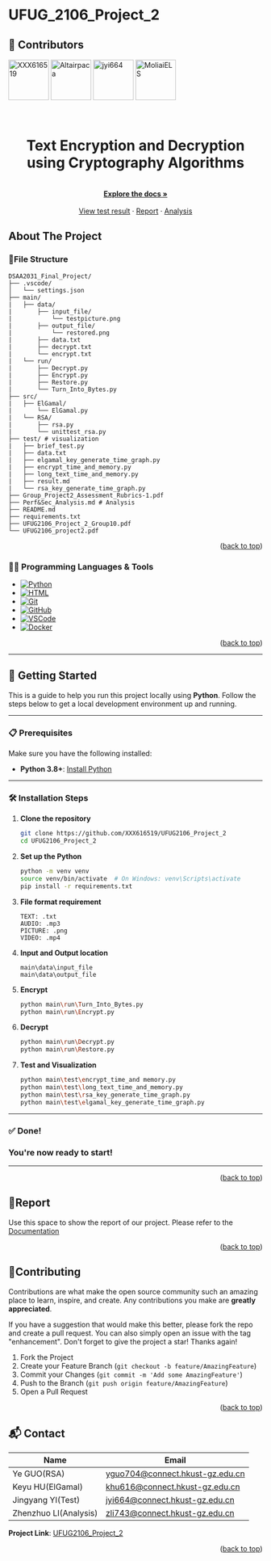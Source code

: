 # UFUG_2106_Project_2

<a id="readme-top"></a>

## 👥 Contributors

[<img src="https://github.com/XXX616519.png" width="80" alt="XXX616519" />](https://github.com/XXX616519)
[<img src="https://github.com/Altairpaca.png" width="80" alt="Altairpaca" />](https://github.com/Altairpaca)
[<img src="https://github.com/jyi664.png" width="80" alt="jyi664" />](https://github.com/jyi664)
[<img src="https://github.com/MoliaiELS.png" width="80" alt="MoliaiELS" />](https://github.com/MoliaiELS)




<!-- PROJECT LOGO -->
<br />
<div align="center">

<h1 align="center">Text Encryption and Decryption using Cryptography
Algorithms</h1>

  <p align="center">
    <br />
    <a href="https://github.com/XXX616519/UFUG2106_Project_2"><strong>Explore the docs »</strong></a>
    <br />
    <br />
    <a href="https://github.com/XXX616519/UFUG2106_Project_2/blob/main/test/result.md">View test result</a>
    &middot;
    <a href="https://github.com/XXX616519/UFUG2106_Project_2/blob/main/UFUG2106_Project_2_Group10.pdf">Report</a>
    &middot;
    <a href="https://github.com/XXX616519/UFUG2106_Project_2/blob/main/Perf%26Sec_Analysis.md">Analysis</a>
  </p>
</div>



<!-- ABOUT THE PROJECT -->
## About The Project

<!-- [![Product Name Screen Shot][product-screenshot]](https://example.com) -->

### 📂File Structure
```
DSAA2031_Final_Project/
├── .vscode/                
│   └── settings.json
├── main/
|   ├── data/
|       ├── input_file/
|           └── testpicture.png
|       ├── output_file/
|           └── restored.png
|       ├── data.txt
|       ├── decrypt.txt
|       └── encrypt.txt      
|   └── run/             
|       ├── Decrypt.py
|       ├── Encrypt.py
|       ├── Restore.py
|       └── Turn_Into_Bytes.py
├── src/
|   ├── ElGamal/
|       └── ElGamal.py
|   └── RSA/
|       ├── rsa.py
|       └── unittest_rsa.py
├── test/ # visualization
|   ├── brief_test.py
|   ├── data.txt
|   ├── elgamal_key_generate_time_graph.py
|   ├── encrypt_time_and_memory.py
|   ├── long_text_time_and_memory.py
|   ├── result.md
|   └── rsa_key_generate_time_graph.py
├── Group_Project2_Assessment_Rubrics-1.pdf               
├── Perf&Sec_Analysis.md # Analysis
├── README.md  
├── requirements.txt
├── UFUG2106_Project_2_Group10.pdf            
└── UFUG2106_project2.pdf                  
```


<p align="right">(<a href="#readme-top">back to top</a>)</p>



### 🧑‍💻 Programming Languages & Tools

* [![Python][Python]][Python-url]
* [![HTML][HTML]][HTML-url]
* [![Git][Git]][Git-url]
* [![GitHub][GitHub]][GitHub-url]
* [![VSCode][VSCode]][VSCode-url]
* [![Docker][Docker]][Docker-url]

<p align="right">(<a href="#readme-top">back to top</a>)</p>



<!-- GETTING STARTED -->
---

## 🚀 Getting Started

This is a guide to help you run this project locally using **Python**. Follow the steps below to get a local development environment up and running.

---

### 📋 Prerequisites

Make sure you have the following installed:

* **Python 3.8+**: [Install Python](https://www.python.org/downloads/)

---

### 🛠️ Installation Steps

1. **Clone the repository**

   ```sh
   git clone https://github.com/XXX616519/UFUG2106_Project_2
   cd UFUG2106_Project_2
   ```

2. **Set up the Python**

   ```sh
   python -m venv venv
   source venv/bin/activate  # On Windows: venv\Scripts\activate
   pip install -r requirements.txt
   ```

3. **File format requirement**

    ```
    TEXT: .txt  
    AUDIO: .mp3  
    PICTURE: .png  
    VIDEO: .mp4
    ```
4. **Input and Output location**

   ```
   main\data\input_file
   main\data\output_file
   ```

5. **Encrypt**

   ```sh
   python main\run\Turn_Into_Bytes.py
   python main\run\Encrypt.py
   ```

6. **Decrypt**

   ```sh
   python main\run\Decrypt.py
   python main\run\Restore.py
   ```
7. **Test and Visualization**
   ```sh
   python main\test\encrypt_time_and memory.py
   python main\test\long_text_time_and_memory.py
   python main\test\rsa_key_generate_time_graph.py 
   python main\test\elgamal_key_generate_time_graph.py
   ```
---

### ✅ Done!

### You're now ready to start!

---

<p align="right">(<a href="#readme-top">back to top</a>)</p>



<!-- USAGE EXAMPLES -->
## 📖Report

Use this space to show the report of our project. 
Please refer to the [Documentation](https://github.com/XXX616519/UFUG2106_Project_2)

<p align="right">(<a href="#readme-top">back to top</a>)</p>



<!-- CONTRIBUTING -->
## 💬Contributing

Contributions are what make the open source community such an amazing place to learn, inspire, and create. Any contributions you make are **greatly appreciated**.

If you have a suggestion that would make this better, please fork the repo and create a pull request. You can also simply open an issue with the tag "enhancement".
Don't forget to give the project a star! Thanks again!

1. Fork the Project
2. Create your Feature Branch (`git checkout -b feature/AmazingFeature`)
3. Commit your Changes (`git commit -m 'Add some AmazingFeature'`)
4. Push to the Branch (`git push origin feature/AmazingFeature`)
5. Open a Pull Request

<p align="right">(<a href="#readme-top">back to top</a>)</p>


<!-- CONTACT -->
## 📬 Contact

| Name                   | Email                                                                       |
|------------------------|-----------------------------------------------------------------------------|
| Ye GUO(RSA)            | [yguo704@connect.hkust-gz.edu.cn](mailto:yguo704@connect.hkust-gz.edu.cn)   |
| Keyu HU(ElGamal)       | [khu616@connect.hkust-gz.edu.cn](mailto:khu616@connect.hkust-gz.edu.cn)     |
| Jingyang YI(Test)      | [jyi664@connect.hkust-gz.edu.cn](mailto:jyi664@connect.hkust-gz.edu.cn)     |
| Zhenzhuo LI(Analysis)  | [zli743@connect.hkust-gz.edu.cn](mailto:zli743@connect.hkust-gz.edu.cn)     |

**Project Link**: [UFUG2106_Project_2](https://github.com/XXX616519/UFUG2106_Project_2)


<p align="right">(<a href="#readme-top">back to top</a>)</p>



<!-- MARKDOWN LINKS & IMAGES -->
<!-- https://www.markdownguide.org/basic-syntax/#reference-style-links -->
[Python]: https://img.shields.io/badge/Python-3776AB?style=for-the-badge&logo=python&logoColor=white
[Python-url]: https://www.python.org/

[HTML]: https://img.shields.io/badge/HTML5-E34F26?style=for-the-badge&logo=html5&logoColor=white
[HTML-url]: https://developer.mozilla.org/en-US/docs/Web/HTML

[Git]: https://img.shields.io/badge/Git-F05032?style=for-the-badge&logo=git&logoColor=white
[Git-url]: https://git-scm.com/

[GitHub]: https://img.shields.io/badge/GitHub-100000?style=for-the-badge&logo=github&logoColor=white
[GitHub-url]: https://github.com/

[VSCode]: https://img.shields.io/badge/VS_Code-007ACC?style=for-the-badge&logo=visual-studio-code&logoColor=white
[VSCode-url]: https://code.visualstudio.com/

[Docker]: https://img.shields.io/badge/Docker-2496ED?style=for-the-badge&logo=docker&logoColor=white
[Docker-url]: https://www.docker.com/
